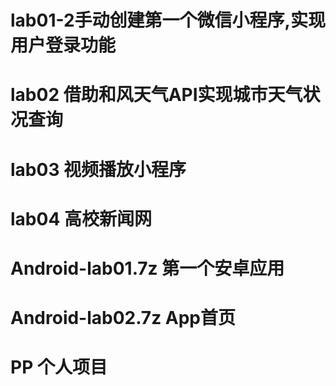 # lab01-2手动创建第一个微信小程序,实现用户登录功能
# lab02 借助和风天气API实现城市天气状况查询
# lab03 视频播放小程序
# lab04 高校新闻网
# Android-lab01.7z 第一个安卓应用
# Android-lab02.7z App首页
# PP 个人项目
